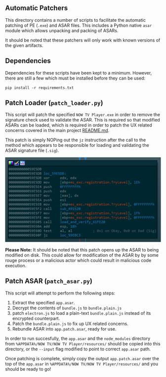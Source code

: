 ## Automatic Patchers

This directory contains a number of scripts to facilitate the automatic
patching of PE (`.exe`) and ASAR files. This includes a Python native `asar`
module which allows unpacking and packing of ASARs.

It should be noted that these patchers will only work with known versions of
the given artifacts.

## Dependencies

Dependencies for these scripts have been kept to a minimum. However, there are
still a few which must be installed before they can be used:

```
pip install -r requirements.txt
```

## Patch Loader (`patch_loader.py`)

This script will patch the specified `NOW TV Player.exe` in order to remove the
signature check used to validate the ASAR. This is required so that modified
ASARs can be loaded, which is required in order to patch the UX related
concerns covered in the main project [README.md](../README.md#UX).

This patch is simply NOPing out the `jz` instruction after the call to the
method which appears to be responsible for loading and validating the ASAR
signature file (`.sig`).

![Loader Patch](../images/Loader-Check.png?raw=true)

**Please Note:** It should be noted that this patch opens up the ASAR to being
modified on disk. This could allow for modification of the ASAR by by some
rouge process or a malicious actor which could result in malicious code
execution.

## Patch ASAR (`patch_asar.py`)

This script will attempt to perform the following steps:

  1. Extract the specified `app.asar`.
  2. Decrypt the contents of `bundle.js` to `bundle.plain.js`
  3. patch `electron.js` to load a plain-text `bundle.plain.js` instead of its
     encrypted counterpart.
  4. Patch the `bundle.plain.js` to fix up UX related concerns.
  5. Rebundle ASAR into `app.patch.asar`, ready for use.

In order to run succesfully, the `app.asar` and the `node_modules` directory
from `%APPDATA%/NOW TV/NOW TV Player/resources/` should be copied into this
directory, or the `--input` flag modified to point to correct `app.asar` path.

Once patching is complete, simply copy the output `app.patch.asar` over the top
of the `app.asar` in `%APPDATA%/NOW TV/NOW TV Player/resources/` and you should
be ready to go!

